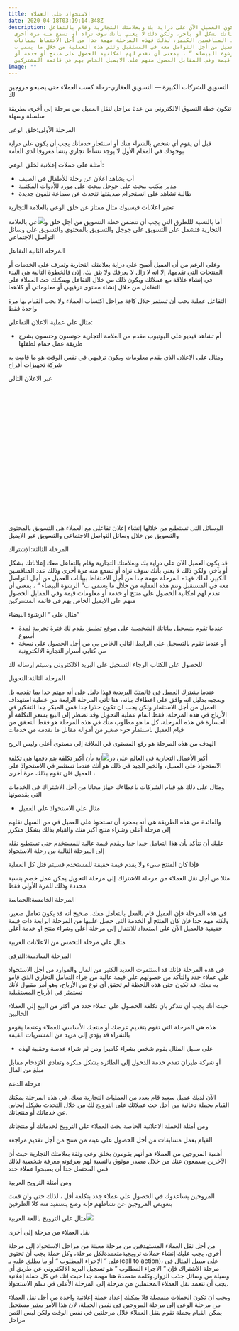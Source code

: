 ```yaml
---
title: الاستحواذ على العملاء
date: 2020-04-18T03:19:14.348Z
description: قد يكون العميل الآن على دراية بك وبعلامتك التجارية وقام بالتفاعل
  معك إعلاناتك بشكل أو بآخر، ولكن ذلك لا يعني بأنك سوف تراه أو تسمع منه مرة أخرى
  وذلك عدد المنافسين الكبير، لذلك فهذه المرحلة مهمة جدا من أجل الاحتفاظ ببيانات
  العميل من أجل التواصل معه في المستقبل وتتم هذه العملية من خلال ما يسمى ب”
  الرشوة البيضاء “ ، بمعنى أن تقدم لهم امكانية الحصول على منتج أو خدمة أو
  معلومات قيمة وفي المقابل الحصول منهم على الايميل الخاص بهم في قائمة المشتركين
image: ""
---
```

التسويق للشركات الكبيرة — التسويق العقاري-رحلة كسب العملاء حتى يصبحو مروجين لك



تتكون خطة التسوق الالكتروني من عدة مراحل لنقل العميل من مرحلة إلى أخرى بطريقة سلسلة وسهلة



المرحلة الأولى:خلق الوعي



قبل أن يقوم أي شخص بالشراء منك أو استئجار خدماتك يجب أن يكون على دراية بوجودك في المقام الأول لا يوجد نشاط تجاري ينشأ معروفا لدى العامة



أمثلة على حملات إعلانية لخلق الوعي:





* أب يشاهد اعلان عن رحلة للأطفال في الصيف
* مدير مكتب يبحث على جوجل يبحث على مورد للأدوات المكتبية
* طالبة تشاهد على انستجرام صديقتها تتحدث عن سماعة تلفون جديدة





تعتبر اعلانات فيسبوك مثال ممتاز عن خلق الوعي بالعلامة التجارية



أما بالنسبة لللطرق التي يجب أن تتضمن خطة التسويق من أجل خلق و![](https://lh5.googleusercontent.com/7KG1kJN2AJWxgQEtU6cE5rOdLsNnwZwQrwfr0VOGLf0_NZW1eNFJ2iSJMoaMlCjmtv23_8sPYkfPuCzS8mYH6vBGWxYlO066GaPO9ioyjihZHnxW71I6eeJ5W-ECHDw6a0xl_e8)عي بالعلامة التجارية فتشمل على التسويق على جوجل والتسويق بالمحتوى والتسويق على وسائل التواصل الاجتماعي



المرحلة الثانية:التفاعل



وعلى الرغم من أن العميل أصبح على دراية بعلامتك التجارية وتعرف على الخدمات أو المنتجات التي تقدمها، إلا انه لا زال لا يعرفك ولا يثق بك، إذن فالخطوة التالية هي البدء في إنشاء علاقة مع عملائك ويكون ذلك من خلال التفاعل ويمكنك حث العملاء على التفاعل من خلال إنشاء محتوى ترفيهي أو معلوماتي أو كلاهما



التفاعل عملية يجب أن تستمر خلال كافة مراحل اكتساب العملاء ولا يجب القيام بها مرة واحدة فقط



مثال على عملية الاعلان التفاعلي:



* أم تشاهد فيديو على اليوتيوب مقدم من العلامة التجارية جونسون وجنسون يشرح طريقة عمل حمام لطفلها







ومثال على الاعلان الذي يقدم معلومات ويكون ترفيهي في نفس الوقت هو ما قامت به شركة تجهيزات أفراح



عبر الاعلان التالي



\
\
\
\
\
\
\
\
\
\
\
\
\
\
\
\
\
\
الوسائل التي تستطيع من خلالها إنشاء إعلان تفاعلي مع العملاء هي التسويق بالمحتوى والتسويق من خلال وسائل التواصل الاجتماعي والتسويق عبر الايميل



المرحلة الثالثة:الإشتراك



قد يكون العميل الآن على دراية بك وبعلامتك التجارية وقام بالتفاعل معك إعلاناتك بشكل أو بآخر، ولكن ذلك لا يعني بأنك سوف تراه أو تسمع منه مرة أخرى وذلك عدد المنافسين الكبير، لذلك فهذه المرحلة مهمة جدا من أجل الاحتفاظ ببيانات العميل من أجل التواصل معه في المستقبل وتتم هذه العملية من خلال ما يسمى ب” الرشوة البيضاء “ ، بمعنى أن تقدم لهم امكانية الحصول على منتج أو خدمة أو معلومات قيمة وفي المقابل الحصول منهم على الايميل الخاص بهم في قائمة المشتركين



مثال على “ الرشوة البيضاء”



* عندما تقوم بتسجيل بياناتك الشخصية على موقع تطبيق يقدم لك فترة تجربية لمدة أسبوع
* أو عندما تقوم بالتسجيل على الرابط التالي الخاص بي من أجل الحصول على نسخة من كتابي أسرار التجارة الالكترونية



للحصول على الكتاب الرجاء التسجيل على البريد الالكتروني وسيتم إرساله لك







المرحلة الثالثة:التحويل



عندما يشترك العميل في قائمتك البريدية فهذا دليل على أنه مهتم جدا بما تقدمه بل ويعجبه بدليل انه وافق على اعطاءك بيانه، هنا تأتي المرحلة الرابعة من عملية استهداف العميل من أجل الاستثمار ولكن يجب ان تكون حذرا جدا فمن المبكر جدا التفكير في الأرباح في هذه المرحلة، فقط اتمام عملية التحويل وقد تضطر إلى البيع بسعر التكلفة أو الخسارة في هذه المرحلة، كل ما هو مطلوب منك في هذه المرحلة هو فقط التحقق من قيام العميل باستثمار جزء صغير من أمواله مقابل ما تقدمه من خدمات



الهدف من هذه المرحلة هو رفع المستوى في العلاقة إلى مستوى أعلى وليس الربح



أكبر الأعمال التجارية في العالم على در![](https://lh3.googleusercontent.com/NSBzVdyK2QKco57C8TKYtf-axa0GhMzWtMuUVkinuivy0MxyFV7_RJO354GlSK8iuLUCPv95l5Ya_BnBc5zbRvbaX8tVZEHHdQ4E0nsbF_UEsHwEIfrRgNi2rtoZt7GMedBCLLo)اية بأن أكبر تكلفة يتم دفعها هي تكلفة الاستحواذ على العميل، والخبر الجيد في ذلك هو أنك عندما تستثمر في الاستحواذ على العميل فلن تقوم بذلك مرة أخرى ،



ومثال على ذلك هو قيام الشركات باعطاءك جهاز مجانا من أجل الاشتراك في الخدمات التي يقدمونها



* مثال على الاستحواذ على العميل



والفائدة من هذه الطريقة هي أنه بمجرد أن تستحوذ على العميل في من السهل نقلهم إلى مرحلة أعلى وشراء منتج أكبر منك والقيام بذلك بشكل متكرر



عليك أن تتأكد بأن هذا التعامل جيدا جدا ويقدم قيمة عالية للمستخدم حتى تستطيع نقله إلى المرحلة التالية من رحلة الاستحواذ



فإذا كان المنتج سيء ولا يقدم قيمة حقيقة للمستخدم فسيتم قتل كل العملية



مثلا من أجل نقل العملاء من مرحلة الاشتراك إلى مرحلة التحويل يمكن عمل خصم بنسبة محددة وذلك للمرة الأولى فقط



المرحلة الخامسة:الحماسة



في هذه المرحلة فإن العميل قام بالفعل بالتعامل معك، صحيح أنه قد يكون تعامل صغير، ولكنه مهم جدا فإن كان المنتج أو الخدمة التي حصل علىيها من المرحلة الرابعة ذات قيمة حقيقية فالعميل الآن على استعداد للانتقال إلى مرحلة أعلى وشراء منتج او خدمة أغلى



مثال على مرحلة التحمس من الاعلانات العربية





المرحلة السادسة:الترقي



في هذه المرحلة فإنك قد استثمرت العديد الكثير من المال والموارد من أجل الاستحواذ على عملاء جدد والتأكد من حصولهم على قيمة عالية من جراء التعامل التجاري الذي قامو به معك، قد تكون حتى هذه اللحظة لم تحقق أي نوع من الأرباح، وهو أمر مقبول لأنك تستمثر في الأرباح المستقبلية



حيث أنك يجب أن تتذكر بان تكلفة الحصول على عملاء جدد هي أكثر من البيع إلى العملاء الحاليين



هذه هي المرحلة التي تقوم بتقديم عرضك أو منتجك الأساسي للعملاء وعندما يقومو بالشراء قد يؤدي إلى مزيد من المشتريات القيمة



* على سبيل المثال يقوم شخص بشراء كاميرا ومن ثم شراء عدسة وحقيبة لهذه



أو شركة طيران تقدم خدمة الدخول إلى الطائرة بشكل مبكرة وتفادي الازدحام مقابل مبلغ من المال



مرحلة الدعم



الآن لديك عميل سعيد قام بعدد من العمليات التجارية معك، في هذه المرحلة يمكنك القيام بحملة دعائية من أجل حث عملائك على الترويج لك من خلال التحدث بشكل إيجابي عن خدماتك أو منتجاتك.



ومن أمثلة الحملة الاعلانية الخاصة بحث العملاء على الترويج لخدماتك أو منتجاتك

القيام بعمل مسابقات من أجل الحصول على عينة من منتج من أجل تقديم مراجعة



أهمية المروجين من العملاء هو أنهم يقومون بخلق وعي وثقة بعلامتك التجارية حيث أن الآخرين يسمعون عنك من خلال مصدر موثوق بالنسبة لهم بعرفونه معرفة شخصية لذلك فمن المحتمل جدا أن يصبحوا عملاء جدد



ومن أمثلة الترويج العربية



المروجين يساعدوك في الحصول على عملاء جدد بتكلفة أقل ، لذلك حتى وان قمت بتعويض المروجين عن نشاطهم فإنه وضع يستفيد منه كلا الطرفين







مثال على الترويج باللغة العربية![](https://lh4.googleusercontent.com/lrExoMwABRpAsMV5i8CmolVzQqsqUE6bSnZ-o1iI-FwnXRELgCN_X4dkThi0tv86kLWupxnPp_vCn8A9gd16ZhFoOqTjuNVWZJJeO41rPhDuyoWzCGbZJ11xegLu3PM4JbQKA7E)













نقل العملاء من مرحلة إلى أخرى



من أجل نقل العملاء المستهدفين من مرحلة معينة من مراحل الاستحواذ إلى مرحلة أخرى، يجب عليك إنشاء حملات ترويجيةمتعمدةلكل مرحلة، وكل حملة يجب أن تحتوي على “ الاجراء المطلوب “ أو ما يطلق عليه بـ(call to action)، على سبيل المثال في مرحلة الاشتراك فإن “ الاجراء المطلوب “ هو تسجيل البريد الالكتروني عن طريق أي وسيلة من وسائل جذب الزوار.وكلمة متعمدة هنا مهمة جدا حيث انك في كل حملة إعلانية يجب أن تتعمد نقل العملاء المحتملين من مرحلة إلى المرحلة الأعلى في سلم الاستحواذ.



ويجب ان تكون الحملات منفصلة فلا يمكنك إعداد حملة إعلانية واحدة من أجل نقل العملاء من مرحلة الوعي إلى مرحلة المروجين في نفس الحملة، لان هذا الأمر يعتبر مستحيل يمكن القيام بحملة تقوم بنقل العملاء خلال مرحلتين في نفس الوقت ولكن ليس الثمن مراحل